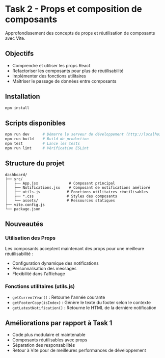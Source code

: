 # Task 2 - Props et composition de composants

Approfondissement des concepts de props et réutilisation de composants avec Vite.

## Objectifs

- Comprendre et utiliser les props React
- Refactoriser les composants pour plus de réutilisabilité
- Implémenter des fonctions utilitaires
- Maîtriser le passage de données entre composants

## Installation

```bash
npm install
```

## Scripts disponibles

```bash
npm run dev      # Démarre le serveur de développement (http://localhost:5173)
npm run build    # Build de production
npm test         # Lance les tests
npm run lint     # Vérification ESLint
```

## Structure du projet

```
dashboard/
├── src/
│   ├── App.jsx              # Composant principal
│   ├── Notifications.jsx    # Composant de notifications amélioré
│   ├── utils.js            # Fonctions utilitaires réutilisables
│   ├── *.css               # Styles des composants
│   └── assets/             # Ressources statiques
├── vite.config.js
└── package.json
```

## Nouveautés

### Utilisation des Props
Les composants acceptent maintenant des props pour une meilleure réutilisabilité :
- Configuration dynamique des notifications
- Personnalisation des messages
- Flexibilité dans l'affichage

### Fonctions utilitaires (utils.js)
- `getCurrentYear()` : Retourne l'année courante
- `getFooterCopy(isIndex)` : Génère le texte du footer selon le contexte
- `getLatestNotification()` : Retourne le HTML de la dernière notification

## Améliorations par rapport à Task 1

- Code plus modulaire et maintenable
- Composants réutilisables avec props
- Séparation des responsabilités
- Retour à Vite pour de meilleures performances de développement
